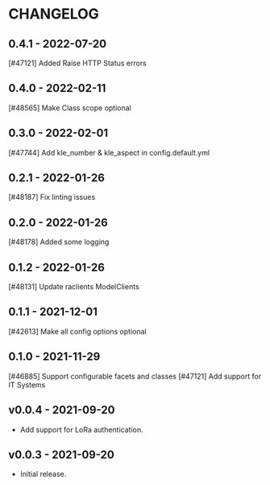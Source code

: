 <!--
SPDX-FileCopyrightText: 2021 Magenta ApS <https://magenta.dk>
SPDX-License-Identifier: MPL-2.0
-->

CHANGELOG
=========

0.4.1 - 2022-07-20
------------------

[#47121] Added Raise HTTP Status errors

0.4.0 - 2022-02-11
------------------

[#48565] Make Class scope optional

0.3.0 - 2022-02-01
------------------

[#47744] Add kle_number & kle_aspect in config.default.yml

0.2.1 - 2022-01-26
------------------

[#48187] Fix linting issues

0.2.0 - 2022-01-26
------------------

[#48178] Added some logging

0.1.2 - 2022-01-26
------------------

[#48131] Update raclients ModelClients

0.1.1 - 2021-12-01
------------------

[#42613] Make all config options optional

0.1.0 - 2021-11-29
------------------

[#46885] Support configurable facets and classes
[#47121] Add support for IT Systems

## v0.0.4 - 2021-09-20
- Add support for LoRa authentication.

## v0.0.3 - 2021-09-20
- Initial release.
